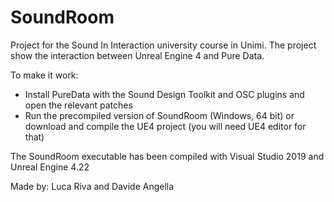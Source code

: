 # SoundRoom
Project for the Sound In Interaction university course in Unimi.
The project show the interaction between Unreal Engine 4 and Pure Data.

To make it work:
- Install PureData with the Sound Design Toolkit and OSC plugins and open the relevant patches
- Run the precompiled version of SoundRoom (Windows, 64 bit) or download and compile the UE4 project (you will need UE4 editor for that)

The SoundRoom executable has been compiled with Visual Studio 2019 and Unreal Engine 4.22

Made by: Luca Riva and Davide Angella
